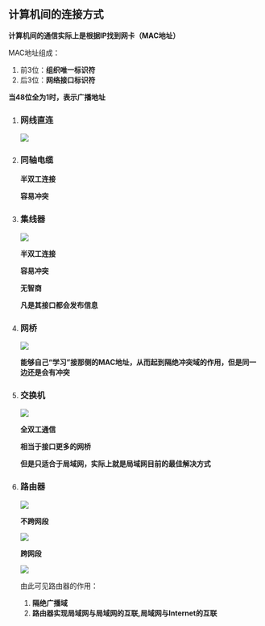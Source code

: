 ## 计算机间的连接方式

**计算机间的通信实际上是根据IP找到网卡（MAC地址）**

MAC地址组成：

1. 前3位：**组织唯一标识符**
2. 后3位：**网络接口标识符**

**当48位全为1时，表示广播地址**

1. ### 网线直连

   ![](https://img.imgdb.cn/item/6002f3663ffa7d37b30906cc.png)

2. ### 同轴电缆

   **半双工连接**

   **容易冲突**

3. ### 集线器

   ![](https://img.imgdb.cn/item/6002f3663ffa7d37b30906ce.png)

   **半双工连接**

   **容易冲突**

   **无智商**

   **凡是其接口都会发布信息**

4. ### 网桥

   ![](https://img.imgdb.cn/item/6002f3663ffa7d37b30906d2.png)

   **能够自己“学习”接那侧的MAC地址，从而起到隔绝冲突域的作用，但是同一边还是会有冲突**

   

5. ### 交换机

   ![](https://img.imgdb.cn/item/6002f3663ffa7d37b30906d8.png)

   **全双工通信**

   **相当于接口更多的网桥**

   **但是只适合于局域网，实际上就是局域网目前的最佳解决方式**

6. ### 路由器

   ![](https://img.imgdb.cn/item/6003b7ab3ffa7d37b35a2db5.png)

   **不跨网段**

   ![](https://img.imgdb.cn/item/6003b7ac3ffa7d37b35a2de6.png)

   **跨网段**

   ![](https://img.imgdb.cn/item/6003b7ac3ffa7d37b35a2df4.png)

   由此可见路由器的作用：

   1. **隔绝广播域**
   2.  **路由器实现局域网与局域网的互联,局域网与Internet的互联**  

   

